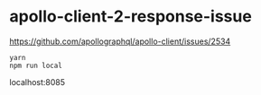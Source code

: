 # apollo-client-2-response-issue

https://github.com/apollographql/apollo-client/issues/2534

```
yarn
npm run local
```

localhost:8085


